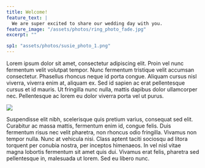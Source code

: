 ```yaml
---
title: Welcome!
feature_text: |
  We are super excited to share our wedding day with you.
feature_image: "/assets/photos/ring_photo_fade.jpg"
excerpt: ""

sp1: "assets/photos/susie_photo_1.png"
---
```


Lorem ipsum dolor sit amet, consectetur adipiscing elit. Proin vel nunc fermentum velit volutpat tempor. Nunc fermentum tristique velit accumsan consectetur. Phasellus rhoncus neque id porta congue. Aliquam cursus nisl viverra, viverra enim at, aliquam ex. Sed id sapien ac erat pellentesque cursus et id mauris. Ut fringilla nunc nulla, mattis dapibus dolor ullamcorper nec. Pellentesque ac lorem eu dolor viverra porta vel ut purus.

<img
src="{{ page.sp1 | prepend: site.baseurl | replace: '//', '/' }}"
/>

Suspendisse elit nibh, scelerisque quis pretium varius, consequat sed elit. Curabitur ac massa mattis, fermentum enim id, congue felis. Duis fermentum risus nec velit pharetra, non rhoncus odio fringilla. Vivamus non tempor nulla. Nunc at vehicula nisi. Class aptent taciti sociosqu ad litora torquent per conubia nostra, per inceptos himenaeos. In vel nisl vitae magna lobortis fermentum sit amet quis dui. Vivamus erat felis, pharetra sed pellentesque in, malesuada ut lorem. Sed eu libero nunc.
